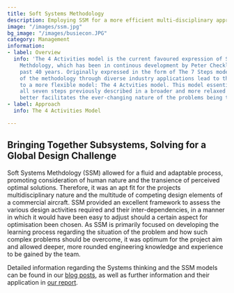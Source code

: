 ```yaml
---
title: Soft Systems Methodology
description: Employing SSM for a more efficient multi-disciplinary approach
image: "/images/ssm.jpg"
bg_image: "/images/busiecon.JPG"
category: Management
information:
- label: Overview
  info: 'The 4 Activities model is the current favoured expression of Soft Systems
    Methdology, which has been in continous development by Peter Checkland for the
    past 40 years. Originally expressed in the form of The 7 Steps model, application
    of the methodology through diverse industry applications lead to the evolution
    to a more flexible model: The 4 Actvities model. This model essentially encapsulates
    all seven steps previously described in a broader and more relaxed format, which
    better facilitates the ever-changing nature of the problems being tackled.'
- label: Approach
  info: The 4 Activities Model

---
```

## Bringing Together Subsystems, Solving for a Global Design Challenge

Soft Systems Methdology (SSM) allowed for a fluid and adaptable process, promoting consideration of human nature and the transience of perceived optimal solutions. Therefore, it was an apt fit for the projects multidisciplinary nature and the multitude of competing design elements of a commercial aircraft. SSM provided an excellent framework to assess the various design activities required and their inter-dependencies, in a manner in which it would have been easy to adjust should a certain aspect for optimisation been chosen. As SSM is primarily focused on developing the learning process regarding the situation of the problem and how such complex problems should be overcome, it was optimum for the project aim and allowed deeper, more rounded engineering knowledge and experience to be gained by the team.

Detailed information regarding the Systems thinking and the SSM models can be found in our [blog posts](https://bwbliners.netlify.app/blog/ "Our Blog"), as well as further information and their application in [our report](https://bwbliners.netlify.app/images/group-o-final-group-project-submission.pdf "Final Report").